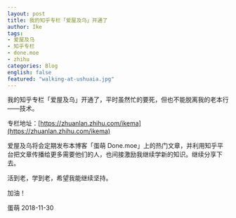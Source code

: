 ```yaml
---
layout: post
title: 我的知乎专栏「爱屋及乌」开通了
author: Ike
tags:
- 爱屋及乌
- 知乎专栏
- done.moe
- zhihu
categories: Blog
english: false
featured: "walking-at-ushuaia.jpg"
---
```


我的知乎专栏「爱屋及乌」开通了，平时虽然忙的要死，但也不能脱离我的老本行——技术。

专栏地址：[https://zhuanlan.zhihu.com/ikema](https://zhuanlan.zhihu.com/ikema)

爱屋及乌将会定期发布本博客「蛋萌 Done.moe」上的热门文章，并利用知乎平台把文章传播给更多需要他们的人，也间接激励我继续学新的知识。继续分享下去。

活到老，学到老，希望我能继续坚持。

加油！

蛋萌
2018-11-30